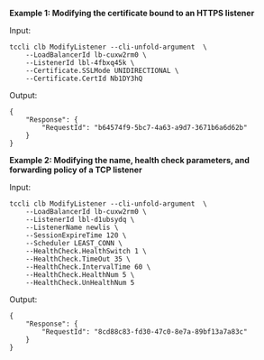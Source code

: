 **Example 1: Modifying the certificate bound to an HTTPS listener**



Input: 

```
tccli clb ModifyListener --cli-unfold-argument  \
    --LoadBalancerId lb-cuxw2rm0 \
    --ListenerId lbl-4fbxq45k \
    --Certificate.SSLMode UNIDIRECTIONAL \
    --Certificate.CertId Nb1DY3hQ
```

Output: 
```
{
    "Response": {
        "RequestId": "b64574f9-5bc7-4a63-a9d7-3671b6a6d62b"
    }
}
```

**Example 2: Modifying the name, health check parameters, and forwarding policy of a TCP listener**



Input: 

```
tccli clb ModifyListener --cli-unfold-argument  \
    --LoadBalancerId lb-cuxw2rm0 \
    --ListenerId lbl-d1ubsydq \
    --ListenerName newlis \
    --SessionExpireTime 120 \
    --Scheduler LEAST_CONN \
    --HealthCheck.HealthSwitch 1 \
    --HealthCheck.TimeOut 35 \
    --HealthCheck.IntervalTime 60 \
    --HealthCheck.HealthNum 5 \
    --HealthCheck.UnHealthNum 5
```

Output: 
```
{
    "Response": {
        "RequestId": "8cd88c83-fd30-47c0-8e7a-89bf13a7a83c"
    }
}
```

